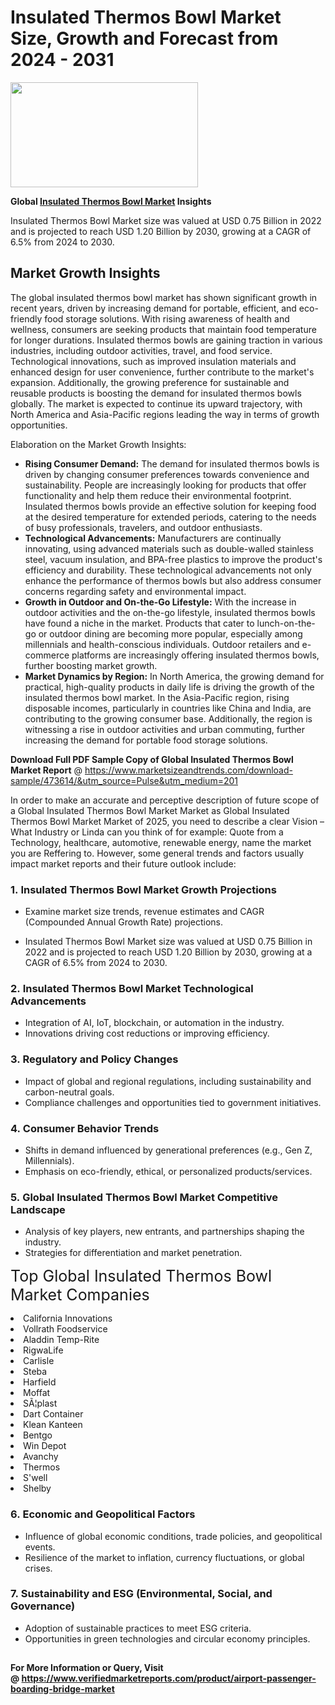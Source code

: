 <H1>Insulated Thermos Bowl Market Size, Growth and Forecast from 2024 - 2031</H1><img class="aligncenter size-medium wp-image-584254" src="https://thirdeyenews.in/wp-content/uploads/2024/09/Global-Market-Research-300x168.jpeg" alt="" width="300" height="168" /><p><strong>Global&nbsp;<a href="https://www.marketsizeandtrends.com/download-sample/473614/&amp;utm_source=Pulse&amp;utm_medium=201">Insulated Thermos Bowl Market</a> Insights</strong></p><p>Insulated Thermos Bowl Market size was valued at USD 0.75 Billion in 2022 and is projected to reach USD 1.20 Billion by 2030, growing at a CAGR of 6.5% from 2024 to 2030.</p><p><h2>Market Growth Insights</h2> <p>The global insulated thermos bowl market has shown significant growth in recent years, driven by increasing demand for portable, efficient, and eco-friendly food storage solutions. With rising awareness of health and wellness, consumers are seeking products that maintain food temperature for longer durations. Insulated thermos bowls are gaining traction in various industries, including outdoor activities, travel, and food service. Technological innovations, such as improved insulation materials and enhanced design for user convenience, further contribute to the market's expansion. Additionally, the growing preference for sustainable and reusable products is boosting the demand for insulated thermos bowls globally. The market is expected to continue its upward trajectory, with North America and Asia-Pacific regions leading the way in terms of growth opportunities. </p> <p>Elaboration on the Market Growth Insights:</p> <ul> <li><strong>Rising Consumer Demand:</strong> The demand for insulated thermos bowls is driven by changing consumer preferences towards convenience and sustainability. People are increasingly looking for products that offer functionality and help them reduce their environmental footprint. Insulated thermos bowls provide an effective solution for keeping food at the desired temperature for extended periods, catering to the needs of busy professionals, travelers, and outdoor enthusiasts.</li> <li><strong>Technological Advancements:</strong> Manufacturers are continually innovating, using advanced materials such as double-walled stainless steel, vacuum insulation, and BPA-free plastics to improve the product's efficiency and durability. These technological advancements not only enhance the performance of thermos bowls but also address consumer concerns regarding safety and environmental impact.</li> <li><strong>Growth in Outdoor and On-the-Go Lifestyle:</strong> With the increase in outdoor activities and the on-the-go lifestyle, insulated thermos bowls have found a niche in the market. Products that cater to lunch-on-the-go or outdoor dining are becoming more popular, especially among millennials and health-conscious individuals. Outdoor retailers and e-commerce platforms are increasingly offering insulated thermos bowls, further boosting market growth.</li> <li><strong>Market Dynamics by Region:</strong> In North America, the growing demand for practical, high-quality products in daily life is driving the growth of the insulated thermos bowl market. In the Asia-Pacific region, rising disposable incomes, particularly in countries like China and India, are contributing to the growing consumer base. Additionally, the region is witnessing a rise in outdoor activities and urban commuting, further increasing the demand for portable food storage solutions.</li> </ul> <p></p><p><span class=""><strong>Download Full PDF Sample Copy of Global Insulated Thermos Bowl Market Report</strong> @ <a href="https://www.marketsizeandtrends.com/download-sample/473614/&amp;utm_source=Pulse&amp;utm_medium=201" target="_blank">https://www.marketsizeandtrends.com/download-sample/473614/&amp;utm_source=Pulse&amp;utm_medium=201</a></span></p><p>In order to make an accurate and perceptive description of future scope of a Global&nbsp;Insulated Thermos Bowl Market Market as Global&nbsp;Insulated Thermos Bowl Market Market of 2025, you need to describe a clear Vision &ndash; What Industry or Linda can you think of for example: Quote from a Technology, healthcare, automotive, renewable energy, name the market you are Reffering to. However, some general trends and factors usually impact market reports and their future outlook include:</p><h3>1.&nbsp;<strong>Insulated Thermos Bowl Market Growth Projections</strong></h3><ul><li>Examine market size trends, revenue estimates and CAGR (Compounded Annual Growth Rate) projections.</li><li><p>Insulated Thermos Bowl Market size was valued at USD 0.75 Billion in 2022 and is projected to reach USD 1.20 Billion by 2030, growing at a CAGR of 6.5% from 2024 to 2030.</p></li></ul><h3>2.&nbsp;<strong>Insulated Thermos Bowl Market Technological Advancements</strong></h3><ul><li>Integration of AI, IoT, blockchain, or automation in the industry.</li><li>Innovations driving cost reductions or improving efficiency.</li></ul><h3>3.&nbsp;<strong>Regulatory and Policy Changes</strong></h3><ul><li>Impact of global and regional regulations, including sustainability and carbon-neutral goals.</li><li>Compliance challenges and opportunities tied to government initiatives.</li></ul><h3>4.&nbsp;<strong>Consumer Behavior Trends</strong></h3><ul><li>Shifts in demand influenced by generational preferences (e.g., Gen Z, Millennials).</li><li>Emphasis on eco-friendly, ethical, or personalized products/services.</li></ul><h3>5.&nbsp;<strong>Global Insulated Thermos Bowl Market Competitive Landscape</strong></h3><ul><li>Analysis of key players, new entrants, and partnerships shaping the industry.</li><li>Strategies for differentiation and market penetration.</li></ul><p data-pm-slice="1 1 []"><span style="color: inherit; font-family: inherit; font-size: 25px;">Top Global Insulated Thermos Bowl Market Companies</span></p><div class="" data-test-id=""><p><li>California Innovations</li><li> Vollrath Foodservice</li><li> Aladdin Temp-Rite</li><li> RigwaLife</li><li> Carlisle</li><li> Steba</li><li> Harfield</li><li> Moffat</li><li> SÃ¦plast</li><li> Dart Container</li><li> Klean Kanteen</li><li> Bentgo</li><li> Win Depot</li><li> Avanchy</li><li> Thermos</li><li> S'well</li><li> Shelby</li></p></div><h3>6.&nbsp;<strong>Economic and Geopolitical Factors</strong></h3><ul><li>Influence of global economic conditions, trade policies, and geopolitical events.</li><li>Resilience of the market to inflation, currency fluctuations, or global crises.</li></ul><h3>7.&nbsp;<strong>Sustainability and ESG (Environmental, Social, and Governance)</strong></h3><ul><li>Adoption of sustainable practices to meet ESG criteria.</li><li>Opportunities in green technologies and circular economy principles.</li></ul><h2><strong style="font-size: 14px;">For More Information or Query, Visit @&nbsp;</strong><a style="background-color: #ffffff; font-size: 14px;" href="https://www.marketsizeandtrends.com/report/insulated-thermos-bowl-market/" target="_blank">https://www.verifiedmarketreports.com/product/airport-passenger-boarding-bridge-market</a></h2>